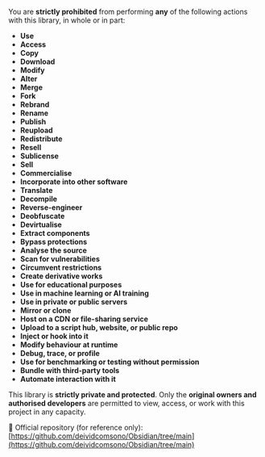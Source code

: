 You are **strictly prohibited** from performing **any** of the following actions with this library, in whole or in part:

* **Use**
* **Access**
* **Copy**
* **Download**
* **Modify**
* **Alter**
* **Merge**
* **Fork**
* **Rebrand**
* **Rename**
* **Publish**
* **Reupload**
* **Redistribute**
* **Resell**
* **Sublicense**
* **Sell**
* **Commercialise**
* **Incorporate into other software**
* **Translate**
* **Decompile**
* **Reverse-engineer**
* **Deobfuscate**
* **Devirtualise**
* **Extract components**
* **Bypass protections**
* **Analyse the source**
* **Scan for vulnerabilities**
* **Circumvent restrictions**
* **Create derivative works**
* **Use for educational purposes**
* **Use in machine learning or AI training**
* **Use in private or public servers**
* **Mirror or clone**
* **Host on a CDN or file-sharing service**
* **Upload to a script hub, website, or public repo**
* **Inject or hook into it**
* **Modify behaviour at runtime**
* **Debug, trace, or profile**
* **Use for benchmarking or testing without permission**
* **Bundle with third-party tools**
* **Automate interaction with it**

This library is **strictly private and protected**. Only the **original owners and authorised developers** are permitted to view, access, or work with this project in any capacity.

🔗 Official repository (for reference only):
[https://github.com/deividcomsono/Obsidian/tree/main](https://github.com/deividcomsono/Obsidian/tree/main)
